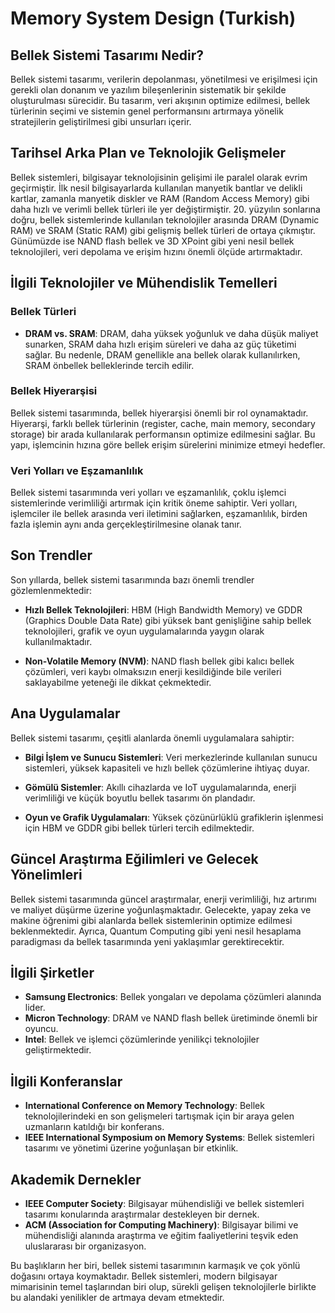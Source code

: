 # Memory System Design (Turkish)

## Bellek Sistemi Tasarımı Nedir?

Bellek sistemi tasarımı, verilerin depolanması, yönetilmesi ve erişilmesi için gerekli olan donanım ve yazılım bileşenlerinin sistematik bir şekilde oluşturulması sürecidir. Bu tasarım, veri akışının optimize edilmesi, bellek türlerinin seçimi ve sistemin genel performansını artırmaya yönelik stratejilerin geliştirilmesi gibi unsurları içerir.

## Tarihsel Arka Plan ve Teknolojik Gelişmeler

Bellek sistemleri, bilgisayar teknolojisinin gelişimi ile paralel olarak evrim geçirmiştir. İlk nesil bilgisayarlarda kullanılan manyetik bantlar ve delikli kartlar, zamanla manyetik diskler ve RAM (Random Access Memory) gibi daha hızlı ve verimli bellek türleri ile yer değiştirmiştir. 20. yüzyılın sonlarına doğru, bellek sistemlerinde kullanılan teknolojiler arasında DRAM (Dynamic RAM) ve SRAM (Static RAM) gibi gelişmiş bellek türleri de ortaya çıkmıştır. Günümüzde ise NAND flash bellek ve 3D XPoint gibi yeni nesil bellek teknolojileri, veri depolama ve erişim hızını önemli ölçüde artırmaktadır.

## İlgili Teknolojiler ve Mühendislik Temelleri

### Bellek Türleri

- **DRAM vs. SRAM**: DRAM, daha yüksek yoğunluk ve daha düşük maliyet sunarken, SRAM daha hızlı erişim süreleri ve daha az güç tüketimi sağlar. Bu nedenle, DRAM genellikle ana bellek olarak kullanılırken, SRAM önbellek belleklerinde tercih edilir.
  
### Bellek Hiyerarşisi

Bellek sistemi tasarımında, bellek hiyerarşisi önemli bir rol oynamaktadır. Hiyerarşi, farklı bellek türlerinin (register, cache, main memory, secondary storage) bir arada kullanılarak performansın optimize edilmesini sağlar. Bu yapı, işlemcinin hızına göre bellek erişim sürelerini minimize etmeyi hedefler.

### Veri Yolları ve Eşzamanlılık

Bellek sistemi tasarımında veri yolları ve eşzamanlılık, çoklu işlemci sistemlerinde verimliliği artırmak için kritik öneme sahiptir. Veri yolları, işlemciler ile bellek arasında veri iletimini sağlarken, eşzamanlılık, birden fazla işlemin aynı anda gerçekleştirilmesine olanak tanır.

## Son Trendler

Son yıllarda, bellek sistemi tasarımında bazı önemli trendler gözlemlenmektedir:

- **Hızlı Bellek Teknolojileri**: HBM (High Bandwidth Memory) ve GDDR (Graphics Double Data Rate) gibi yüksek bant genişliğine sahip bellek teknolojileri, grafik ve oyun uygulamalarında yaygın olarak kullanılmaktadır.
  
- **Non-Volatile Memory (NVM)**: NAND flash bellek gibi kalıcı bellek çözümleri, veri kaybı olmaksızın enerji kesildiğinde bile verileri saklayabilme yeteneği ile dikkat çekmektedir.

## Ana Uygulamalar

Bellek sistemi tasarımı, çeşitli alanlarda önemli uygulamalara sahiptir:

- **Bilgi İşlem ve Sunucu Sistemleri**: Veri merkezlerinde kullanılan sunucu sistemleri, yüksek kapasiteli ve hızlı bellek çözümlerine ihtiyaç duyar.
  
- **Gömülü Sistemler**: Akıllı cihazlarda ve IoT uygulamalarında, enerji verimliliği ve küçük boyutlu bellek tasarımı ön plandadır.

- **Oyun ve Grafik Uygulamaları**: Yüksek çözünürlüklü grafiklerin işlenmesi için HBM ve GDDR gibi bellek türleri tercih edilmektedir.

## Güncel Araştırma Eğilimleri ve Gelecek Yönelimleri

Bellek sistemi tasarımında güncel araştırmalar, enerji verimliliği, hız artırımı ve maliyet düşürme üzerine yoğunlaşmaktadır. Gelecekte, yapay zeka ve makine öğrenimi gibi alanlarda bellek sistemlerinin optimize edilmesi beklenmektedir. Ayrıca, Quantum Computing gibi yeni nesil hesaplama paradigması da bellek tasarımında yeni yaklaşımlar gerektirecektir.

## İlgili Şirketler

- **Samsung Electronics**: Bellek yongaları ve depolama çözümleri alanında lider.
- **Micron Technology**: DRAM ve NAND flash bellek üretiminde önemli bir oyuncu.
- **Intel**: Bellek ve işlemci çözümlerinde yenilikçi teknolojiler geliştirmektedir.

## İlgili Konferanslar

- **International Conference on Memory Technology**: Bellek teknolojilerindeki en son gelişmeleri tartışmak için bir araya gelen uzmanların katıldığı bir konferans.
- **IEEE International Symposium on Memory Systems**: Bellek sistemleri tasarımı ve yönetimi üzerine yoğunlaşan bir etkinlik.

## Akademik Dernekler

- **IEEE Computer Society**: Bilgisayar mühendisliği ve bellek sistemleri tasarımı konularında araştırmalar destekleyen bir dernek.
- **ACM (Association for Computing Machinery)**: Bilgisayar bilimi ve mühendisliği alanında araştırma ve eğitim faaliyetlerini teşvik eden uluslararası bir organizasyon.

Bu başlıkların her biri, bellek sistemi tasarımının karmaşık ve çok yönlü doğasını ortaya koymaktadır. Bellek sistemleri, modern bilgisayar mimarisinin temel taşlarından biri olup, sürekli gelişen teknolojilerle birlikte bu alandaki yenilikler de artmaya devam etmektedir.